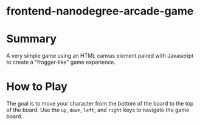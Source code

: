 frontend-nanodegree-arcade-game
===============================

# Summary

A very simple game using an HTML canvas element paired with Javascript to create
a "frogger-like" game experience.

# How to Play

The goal is to move your character from the bottom of the board to the top of the
board. Use the `up`, `down`, `left`, and `right` keys to navigate the game board.
